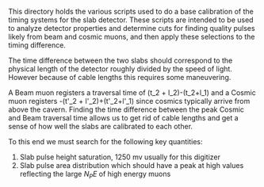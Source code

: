 This directory holds the various scripts used to do a base calibration of the timing systems for the slab detector. These scripts are intended to be used to analyze detector properties and determine cuts for finding quality pulses likely from beam and cosmic muons, and then apply these selections to the timing difference. 

The time difference between the two slabs should correspond to the physical length of the detector roughly divided by the speed of light. However because of cable lengths this requires some maneuvering. 

A Beam muon registers a traversal time of (t_2 + l_2)-(t_2+l_1) and a Cosmic muon registers -(t'_2 + l'_2)+(t'_2+l'_1) since cosmics typically arrive from above the cavern. Finding the time difference between the peak Cosmic and Beam traversal time allows us to get rid of cable lengths and get a sense of how well the slabs are calibrated to each other.


To this end we must search for the following key quantities: 

1) Slab pulse height saturation, 1250 mv usually for this digitizer
2) Slab pulse area distribution which should have a peak at high values reflecting the large $N_PE$ of high energy muons

